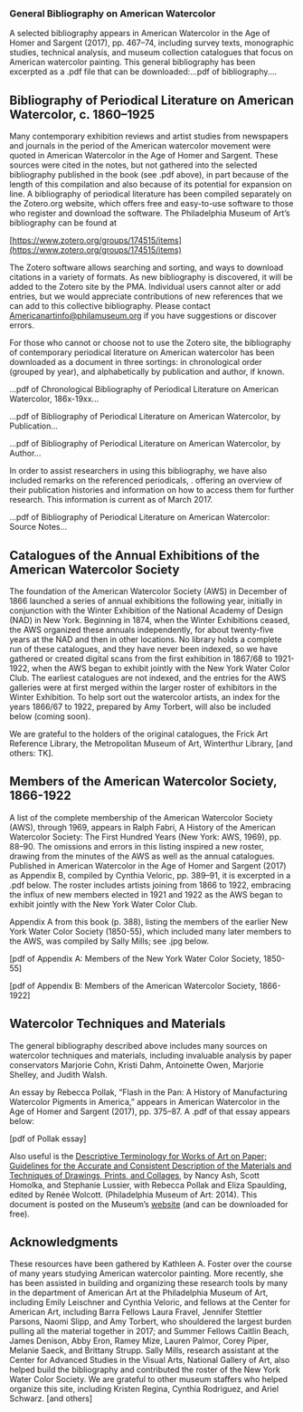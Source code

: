 ### General Bibliography on American Watercolor

A selected bibliography appears in American Watercolor in the Age of Homer and Sargent (2017), pp. 467–74, including survey texts, monographic studies, technical analysis, and museum collection catalogues that focus on American watercolor painting. This general bibliography has been excerpted as a .pdf file that can be downloaded:...pdf of bibliography....</p>

## Bibliography of Periodical Literature on American Watercolor, c. 1860–1925

Many contemporary exhibition reviews and artist studies from newspapers and journals in the period of the American watercolor movement were quoted in American Watercolor in the Age of Homer and Sargent. These sources were cited in the notes, but not gathered into the selected bibliography published in the book (see .pdf above), in part because of the length of this compilation and also because of its potential for expansion on line. A bibliography of periodical literature has been compiled separately on the Zotero.org website, which offers free and easy-to-use software to those who register and download the software. The Philadelphia Museum of Art’s bibliography can be found at

[https://www.zotero.org/groups/174515/items](https://www.zotero.org/groups/174515/items)

The Zotero software allows searching and sorting, and ways to download citations in a variety of formats. As new bibliography is discovered, it will be added to the Zotero site by the PMA. Individual users cannot alter or add entries, but we would appreciate contributions of new references that we can add to this collective bibliography. Please contact [Americanartinfo@philamuseum.org](Americanartinfo@philamuseum.org) if you have suggestions or discover errors.

For those who cannot or choose not to use the Zotero site, the bibliography of contemporary periodical literature on American watercolor has been downloaded as a document in three sortings: in chronological order (grouped by year), and alphabetically by publication and author, if known.

...pdf of Chronological Bibliography of Periodical Literature on American Watercolor, 186x-19xx...

...pdf of Bibliography of Periodical Literature on American Watercolor, by Publication...

...pdf of Bibliography of Periodical Literature on American Watercolor, by Author...

In order to assist researchers in using this bibliography, we have also included remarks on the referenced periodicals, . offering an overview of their publication histories and information on how to access them for further research. This information is current as of March 2017.

...pdf of Bibliography of Periodical Literature on American Watercolor: Source Notes... 

## Catalogues of the Annual Exhibitions of the American Watercolor Society

The foundation of the American Watercolor Society (AWS) in December of 1866 launched a series of annual exhibitions the following year, initially in conjunction with the Winter Exhibition of the National Academy of Design (NAD) in New York. Beginning in 1874, when the Winter Exhibitions ceased, the AWS organized these annuals independently, for about twenty-five years at the NAD and then in other locations. No library holds a complete run of these catalogues, and they have never been indexed, so we have gathered or created digital scans from the first exhibition in 1867/68 to 1921-1922, when the AWS began to exhibit jointly with the New York Water Color Club. The earliest catalogues are not indexed, and the entries for the AWS galleries were at first merged within the larger roster of exhibitors in the Winter Exhibition. To help sort out the watercolor artists, an index for the years 1866/67 to 1922, prepared by Amy Torbert,  will also be included below (coming soon).

We are grateful to the holders of the original catalogues, the Frick Art Reference Library, the Metropolitan Museum of Art, Winterthur Library, [and others: TK].

## Members of the American Watercolor Society, 1866-1922

A list of the complete membership of the American Watercolor Society (AWS), through 1969, appears in Ralph Fabri, A History of the American Watercolor Society: The First Hundred Years (New York: AWS, 1969), pp. 88–90. The omissions and errors in this listing inspired a new roster, drawing from the minutes of the AWS as well as the annual catalogues. Published in American Watercolor in the Age of Homer and Sargent (2017) as Appendix B, compiled by Cynthia Veloric, pp. 389–91, it is excerpted in a .pdf below. The roster includes artists joining from 1866 to 1922, embracing the influx of new members elected in 1921 and 1922 as the AWS began to exhibit jointly with the New York Water Color Club.

Appendix A from this book (p. 388), listing the members of the earlier New York Water Color Society (1850-55), which included many later members to the AWS, was compiled by Sally Mills; see .jpg below.

[pdf of Appendix A: Members of the New York Water Color Society, 1850-55]

[pdf of Appendix B: Members of the American Watercolor Society, 1866-1922]

## Watercolor Techniques and Materials

The general bibliography described above includes many sources on watercolor techniques and materials, including invaluable analysis by paper conservators Marjorie Cohn, Kristi Dahm, Antoinette Owen, Marjorie Shelley, and Judith Walsh.

An essay by Rebecca Pollak, “Flash in the Pan: A History of Manufacturing Watercolor Pigments in America,” appears in American Watercolor in the Age of Homer and Sargent (2017), pp. 375–87. A .pdf of that essay appears below:

[pdf of Pollak essay]

Also useful is the [Descriptive Terminology for Works of Art on Paper; Guidelines for the Accurate and Consistent Description of the Materials and Techniques of Drawings, Prints, and Collages](https://www.philamuseum.org/doc_downloads/conservation/DescriptiveTerminologyforArtonPaper.pdf), by Nancy Ash, Scott Homolka, and Stephanie Lussier, with Rebecca Pollak and Eliza Spaulding, edited by Renée Wolcott. (Philadelphia Museum of Art: 2014). This document is posted on the Museum’s [website](https://www.philamuseum.org/conservation/) (and can be downloaded for free).

## Acknowledgments

These resources have been gathered by Kathleen A. Foster over the course of many years studying American watercolor painting. More recently, she has been assisted in building and organizing these research tools by many in the department of American Art at the Philadelphia Museum of Art, including Emily Leischner and Cynthia Veloric, and fellows at the Center for American Art, including Barra Fellows Laura Fravel, Jennifer Stettler Parsons, Naomi Slipp, and Amy Torbert, who shouldered the largest burden pulling all the material together in 2017; and Summer Fellows Caitlin Beach, James Denison, Abby Eron, Ramey Mize, Lauren Palmor, Corey Piper, Melanie Saeck, and Brittany Strupp. Sally Mills, research assistant at the Center for Advanced Studies in the Visual Arts, National Gallery of Art, also helped build the bibliography and contributed the roster of the New York Water Color Society. We are grateful to other museum staffers who helped organize this site, including Kristen Regina, Cynthia Rodriguez, and Ariel Schwarz. [and others]
